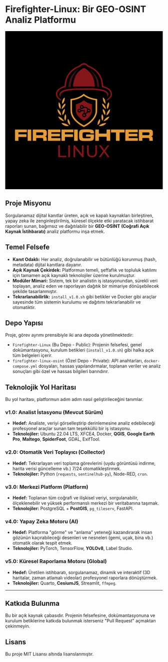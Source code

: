 # Firefighter-Linux: Bir GEO-OSINT Analiz Platformu

![Firefighter-Linux Logo](./assets/logo.png)

## Proje Misyonu
Sorgulanamaz dijital kanıtlar üreten, açık ve kapalı kaynakları birleştiren, yapay zeka ile zenginleştirilmiş, küresel ölçekte etki yaratacak istihbarat raporları sunan, bağımsız ve dağıtılabilir bir **GEO-OSINT (Coğrafi Açık Kaynak İstihbaratı)** analiz platformu inşa etmek.

## Temel Felsefe
* **Kanıt Odaklı:** Her analiz, doğrulanabilir ve bütünlüğü korunmuş (hash, metadata) dijital kanıtlara dayanır.
* **Açık Kaynak Çekirdek:** Platformun temeli, şeffaflık ve topluluk katılımı için tamamen açık kaynaklı teknolojiler üzerine kurulmuştur.
* **Modüler Mimari:** Sistem, tek bir analistin iş istasyonundan, sürekli veri toplayan, analiz eden ve raporlayan dağıtık bir mimariye dönüşebilecek şekilde tasarlanmıştır.
* **Tekrarlanabilirlik:** `install_v1.0.sh` gibi betikler ve Docker gibi araçlar sayesinde tüm sistemin kurulumu ve dağıtımı tekrarlanabilir ve otomatiktir.

## Depo Yapısı
Proje, görev ayrımı prensibiyle iki ana depoda yönetilmektedir:
* `Firefighter-Linux` (Bu Depo - Public): Projenin felsefesi, genel dokümantasyonu, kurulum betikleri (`install_v1.0.sh`) gibi halka açık tüm belgeleri içerir.
* `firefighter-linux-osint` (Özel Depo - Private): API anahtarları, `docker-compose.yml` dosyaları, hassas yapılandırmalar, toplanan veriler ve analiz sonuçları gibi özel ve hassas bilgileri barındırır.

## Teknolojik Yol Haritası

Bu yol haritası, platformun adım adım nasıl geliştirileceğini tanımlar.

### **v1.0: Analist İstasyonu (Mevcut Sürüm)**
* **Hedef:** Analiste, veriyi görselleştirip derinlemesine analiz edebileceği profesyonel araçlar sunan tam teşekküllü bir iş istasyonu.
* **Teknolojiler:** Ubuntu 22.04 LTS, XFCE4, Docker, **QGIS**, **Google Earth Pro**, **Maltego**, **SpiderFoot**, GDAL, ExifTool.

### **v2.0: Otomatik Veri Toplayıcı (Collector)**
* **Hedef:** Tekrarlayan veri toplama görevlerini (uydu görüntüsü indirme, harita verisi güncelleme vb.) 7/24 otomatikleştirmek.
* **Teknolojiler:** Python (`requests`, `sentinelhub-py`), Node-RED, `cron`.

### **v3.0: Merkezi Platform (Platform)**
* **Hedef:** Toplanan tüm coğrafi ve ilişkisel veriyi, sorgulanabilir, ölçeklenebilir ve yüksek performanslı merkezi bir veritabanına taşımak.
* **Teknolojiler:** PostgreSQL + **PostGIS**, `pg_tileserv`, FastAPI.

### **v4.0: Yapay Zeka Motoru (AI)**
* **Hedef:** Platforma "görme" ve "anlama" yeteneği kazandırarak insan gözünün kaçırabileceği desenleri ve nesneleri (gemi, uçak, bina vb.) otomatik olarak tespit etmek.
* **Teknolojiler:** PyTorch, TensorFlow, **YOLOv8**, Label Studio.

### **v5.0: Küresel Raporlama Motoru (Global)**
* **Hedef:** Üretilen istihbaratı, sorgulanamaz, dinamik ve interaktif (3D haritalar, zaman atlamalı videolar) profesyonel raporlara dönüştürmek.
* **Teknolojiler:** Quarto, **CesiumJS**, Streamlit, `ffmpeg`.

---

## Katkıda Bulunma

Bu bir açık kaynak çabasıdır. Projenin felsefesine, dokümantasyonuna ve kurulum betiklerine katkıda bulunmak isterseniz "Pull Request" açmaktan çekinmeyin.

## Lisans

Bu proje MIT Lisansı altında lisanslanmıştır.
